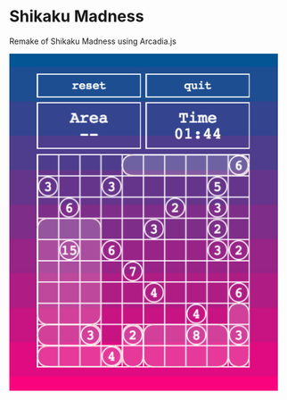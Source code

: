 # Shikaku Madness

Remake of Shikaku Madness using Arcadia.js

![Screenshot](https://raw.githubusercontent.com/endemic/shikaku-madness-arcadia/master/assets/images/screenshot.png)
